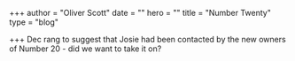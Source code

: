 +++
author = "Oliver Scott"
date = ""
hero = ""
title = "Number Twenty"
type = "blog"

+++
Dec rang to suggest that Josie had been contacted by the new owners of Number 20 - did we want to take it on? 